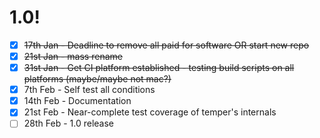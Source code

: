 # 1.0!

- [x] ~~17th Jan - Deadline to remove all paid for software OR start new repo~~
- [x] ~~21st Jan - mass rename~~
- [x] ~~31st Jan - Get CI platform established - testing build scripts on all platforms (maybe/maybe not mac?)~~
- [x] 7th Feb - Self test all conditions
- [x] 14th Feb - Documentation
- [x] 21st Feb - Near-complete test coverage of temper's internals
- [ ] 28th Feb - 1.0 release